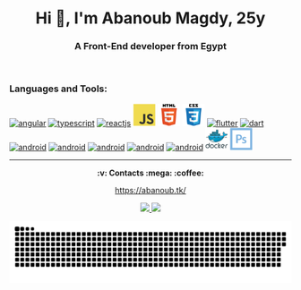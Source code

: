 <!--
### Hi there 👋
**Abanoub5015/Abanoub5015** is a ✨ _special_ ✨ repository because its `README.md` (this file) appears on your GitHub profile.
![linkedin](https://user-images.githubusercontent.com/82307701/179575113-ef0b4a9e-451a-48dd-8057-e1fbab9aec2a.png)

Here are some ideas to get you started:

- 🔭 I’m currently working on ...
- 🌱 I’m currently learning ...
- 👯 I’m looking to collaborate on ...
- 🤔 I’m looking for help with ...
- 💬 Ask me about ...
- 📫 How to reach me: ...
- 😄 Pronouns: ...
- ⚡ Fun fact: ...
-->


<h1 align="center">Hi 👋, I'm Abanoub Magdy, 25y</h1>
<h3 align="center">A Front-End developer from Egypt</h3>
<center>
<br>

<h3 align="left">Languages and Tools: </h3>

<p align="left">
<a href="https://angular.io/" rel="nofollow"> <img src="https://angular.io/assets/images/logos/angular/shield-large.svg" alt="angular" width="40" height="40" style="max-width: 100%;"></a>
<a href="https://www.typescriptlang.org/" rel="nofollow">
<img src="https://user-images.githubusercontent.com/32282846/148977795-7849d063-c0ed-4196-aaa0-77d12f54319f.png" alt="typescript" width="40" height="40" style="max-width: 100%;"></a>  
<a href="https://reactjs.org/" rel="nofollow"> <img src="https://user-images.githubusercontent.com/32282846/144276751-bffd469a-081b-46a5-9730-f25d87560649.png" alt="reactjs" width="60" height="40" style="max-width: 100%;"></a>
<a href="https://developer.mozilla.org/en-US/docs/Web/JavaScript" rel="nofollow"> <img src="https://raw.githubusercontent.com/devicons/devicon/master/icons/javascript/javascript-original.svg" alt="javascript" width="40" height="40" style="max-width: 100%;"></a>
<a href="https://www.w3.org/html/" rel="nofollow"> <img src="https://raw.githubusercontent.com/devicons/devicon/master/icons/html5/html5-original-wordmark.svg" alt="html5" width="40" height="40" style="max-width: 100%;"></a>
<a href="https://www.w3schools.com/css/" rel="nofollow"> <img src="https://raw.githubusercontent.com/devicons/devicon/master/icons/css3/css3-original-wordmark.svg" alt="css3" width="40" height="40" style="max-width: 100%;"></a>
<a href="https://flutter.dev" rel="nofollow"> <img src="https://user-images.githubusercontent.com/32282846/148978946-fc3fc91b-a6be-4939-9660-c93e9c10f766.png" alt="flutter" width="40" height="40" style="max-width: 100%;"></a>
<a href="https://dart.dev" rel="nofollow"> <img src="https://user-images.githubusercontent.com/32282846/148978779-aef5d610-84a8-47d2-84a1-346d740ec8ae.png" alt="dart" width="40" height="40" style="max-width: 100%;">
<a href="https://android.com/" rel="nofollow"> <img src="https://user-images.githubusercontent.com/32282846/148980830-df0f3af2-50b8-4bb2-9301-668e8f459abb.png" alt="android" width="40" height="40" style="max-width: 100%;"></a>
<a href="https://developer.android.com/studio" rel="nofollow"> <img src="https://user-images.githubusercontent.com/82307701/192167303-f9f44b2b-725f-4ab2-a3d1-8f5db27d1d8c.png" alt="android" width="60" height="40" style="max-width: 100%;"></a>
<a href="https://www.atlassian.com/software/jira" rel="nofollow"> <img src="https://user-images.githubusercontent.com/82307701/192167335-87a428a1-240e-4220-9fd3-932f832f4355.png" alt="android" width="80" height="40" style="max-width: 100%;"></a>
<a href="https://www.atlassian.com/software/jira" rel="nofollow"> <img src="https://user-images.githubusercontent.com/82307701/192167353-5b56bdb2-d8d0-440c-b767-039cb1664815.png" alt="android" width="40" height="40" style="max-width: 100%;"></a>
<a href="https://kubernetes.io/" rel="nofollow"> <img src="https://user-images.githubusercontent.com/82307701/192167365-af83fead-58a2-434e-b753-77db54a94e11.png" alt="android" width="40" height="40" style="max-width: 100%;"></a>
<a href="https://www.docker.com/" rel="nofollow"> <img src="https://raw.githubusercontent.com/devicons/devicon/master/icons/docker/docker-original-wordmark.svg" alt="docker" width="40" height="40" style="max-width: 100%;"></a>
<a href="https://www.photoshop.com/en" rel="nofollow"> <img src="https://raw.githubusercontent.com/devicons/devicon/master/icons/photoshop/photoshop-line.svg" alt="photoshop" width="40" height="40" style="max-width: 100%;"></a>




<hr>
<div>
  <p align="center"><b> :v:	 Contacts  :mega:  :coffee:		</b></p>
     <p align="center">	    <a href="https://abanoub.tk/">
        https://abanoub.tk/
      </a>
 <p align="center">
      <a href="https://api.whatsapp.com/send/?phone=%2B201555737801&text&app_absent=0" target="_blank">
        <img src="https://user-images.githubusercontent.com/82307701/192167382-2e9e0c73-e1a8-4035-9174-7553660f6ed5.png"> 
      </a>
      <a href="https://www.linkedin.com/in/abanoub-tk/" target="_blank">
        <img src="https://user-images.githubusercontent.com/82307701/192167396-a6e1d3c4-8634-4c66-9486-ec93632394e9.png">
      </a>
</div>

![Snake animation](https://github.com/brunodiego97/brunodiego97/blob/output/github-contribution-grid-snake.svg)
